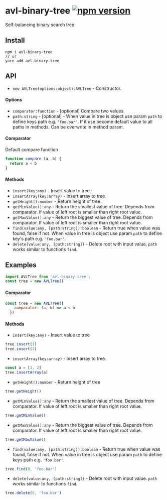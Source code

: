 # avl-binary-tree [![npm version](https://badge.fury.io/js/avl-binary-tree.svg)](https://badge.fury.io/js/avl-binary-tree)
Self-balancing binary search tree.
## Install
```
npm i avl-binary-tree
// or
yarn add avl-binary-tree
```
## API 
* `new AVLTree(options:object):AVLTree` - Constructor.
#### Options
* `comparator:function` - [optional] Compare two values.
* `path:string` - [optional] - When value in tree is object use param `path` to define keys path e.g. `'foo.bar'`. If it use become default value to all paths in methods. Can be overwrite in method param.  
#### Comparator
Default compare function
```javascript
function compare (a, b) {
  return a < b
}
```
#### Methods
* `insert(key:any)` - Insert value to tree.
* `insertArray(key:array)` - Insert array to tree.
* `getHeight():number` - Return height of tree.
* `getMinValue():any` - Return the smallest value of tree. Depends from comparator. If value of left root is smaller than right root value. 
* `getMaxValue():any` - Return the biggest value of tree. Depends from comparator. If value of left root is smaller than right root value.
* `find(value:any, [path:string]):boolean` - Return true when value was 
found, false if not. When value in tree is object use param `path` to define key's path e.g. `'foo.bar'`.
* `delete(value:any, [path:string])` - Delete root with input value. `path` works similar to functions `find`.
## Examples
```javascript
import AVLTree from 'avl-binary-tree';
const tree = new AVLTree()
```
#### Comparator
```javascript
const tree = new AVLTree({
    comparator: (a, b) => a < b
  })
```
#### Methods
* `insert(key:any)` - Insert value to tree
```javascript
tree.insert(1)
tree.insert(3)
```
* `insertArray(key:array)` - Insert array to tree.
```javascript
const a = [1, 2]
tree.insertArray(a)
```
* `getHeight():number` - Return height of tree
```javascript
tree.getHeight()
```
* `getMinValue():any` - Return the smallest value of tree. Depends from comparator. If value of left root is smaller than right root value. 
```javascript
tree.getMinValue()
```
* `getMaxValue():any` - Return the biggest value of tree. Depends from comparator. If value of left root is smaller than right root value.
```javascript
tree.getMaxValue()
```
* `find(value:any, [path:string]):boolean` - Return true when value was found, false if not. When value in tree is object use param `path` to define keys path e.g. `'foo.bar'`.
```javascript
tree.find(8, 'foo.bar')
```
* `delete(value:any, [path:string])` - Delete root with input value. `path` works similar to functions `find`.
```javascript
tree.delete(8, 'foo.bar')
```
